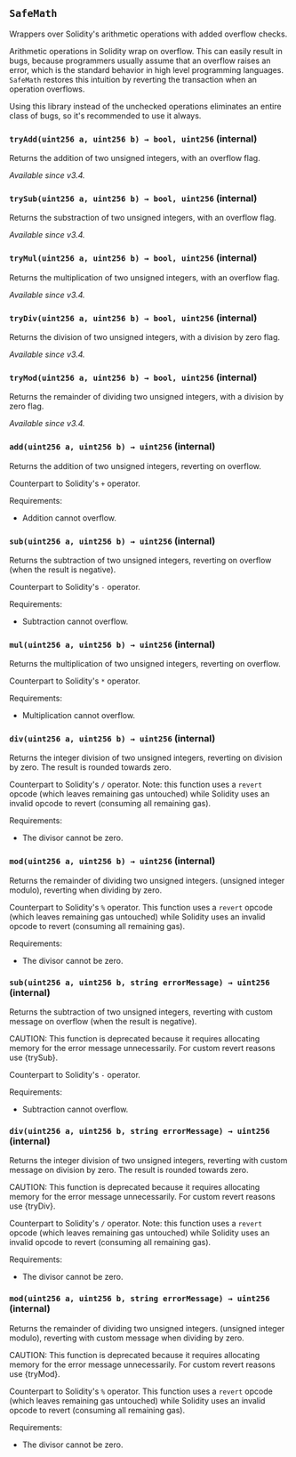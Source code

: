 ## `SafeMath`



Wrappers over Solidity's arithmetic operations with added overflow
checks.

Arithmetic operations in Solidity wrap on overflow. This can easily result
in bugs, because programmers usually assume that an overflow raises an
error, which is the standard behavior in high level programming languages.
`SafeMath` restores this intuition by reverting the transaction when an
operation overflows.

Using this library instead of the unchecked operations eliminates an entire
class of bugs, so it's recommended to use it always.


### `tryAdd(uint256 a, uint256 b) → bool, uint256` (internal)



Returns the addition of two unsigned integers, with an overflow flag.

_Available since v3.4._

### `trySub(uint256 a, uint256 b) → bool, uint256` (internal)



Returns the substraction of two unsigned integers, with an overflow flag.

_Available since v3.4._

### `tryMul(uint256 a, uint256 b) → bool, uint256` (internal)



Returns the multiplication of two unsigned integers, with an overflow flag.

_Available since v3.4._

### `tryDiv(uint256 a, uint256 b) → bool, uint256` (internal)



Returns the division of two unsigned integers, with a division by zero flag.

_Available since v3.4._

### `tryMod(uint256 a, uint256 b) → bool, uint256` (internal)



Returns the remainder of dividing two unsigned integers, with a division by zero flag.

_Available since v3.4._

### `add(uint256 a, uint256 b) → uint256` (internal)



Returns the addition of two unsigned integers, reverting on
overflow.

Counterpart to Solidity's `+` operator.

Requirements:

- Addition cannot overflow.

### `sub(uint256 a, uint256 b) → uint256` (internal)



Returns the subtraction of two unsigned integers, reverting on
overflow (when the result is negative).

Counterpart to Solidity's `-` operator.

Requirements:

- Subtraction cannot overflow.

### `mul(uint256 a, uint256 b) → uint256` (internal)



Returns the multiplication of two unsigned integers, reverting on
overflow.

Counterpart to Solidity's `*` operator.

Requirements:

- Multiplication cannot overflow.

### `div(uint256 a, uint256 b) → uint256` (internal)



Returns the integer division of two unsigned integers, reverting on
division by zero. The result is rounded towards zero.

Counterpart to Solidity's `/` operator. Note: this function uses a
`revert` opcode (which leaves remaining gas untouched) while Solidity
uses an invalid opcode to revert (consuming all remaining gas).

Requirements:

- The divisor cannot be zero.

### `mod(uint256 a, uint256 b) → uint256` (internal)



Returns the remainder of dividing two unsigned integers. (unsigned integer modulo),
reverting when dividing by zero.

Counterpart to Solidity's `%` operator. This function uses a `revert`
opcode (which leaves remaining gas untouched) while Solidity uses an
invalid opcode to revert (consuming all remaining gas).

Requirements:

- The divisor cannot be zero.

### `sub(uint256 a, uint256 b, string errorMessage) → uint256` (internal)



Returns the subtraction of two unsigned integers, reverting with custom message on
overflow (when the result is negative).

CAUTION: This function is deprecated because it requires allocating memory for the error
message unnecessarily. For custom revert reasons use {trySub}.

Counterpart to Solidity's `-` operator.

Requirements:

- Subtraction cannot overflow.

### `div(uint256 a, uint256 b, string errorMessage) → uint256` (internal)



Returns the integer division of two unsigned integers, reverting with custom message on
division by zero. The result is rounded towards zero.

CAUTION: This function is deprecated because it requires allocating memory for the error
message unnecessarily. For custom revert reasons use {tryDiv}.

Counterpart to Solidity's `/` operator. Note: this function uses a
`revert` opcode (which leaves remaining gas untouched) while Solidity
uses an invalid opcode to revert (consuming all remaining gas).

Requirements:

- The divisor cannot be zero.

### `mod(uint256 a, uint256 b, string errorMessage) → uint256` (internal)



Returns the remainder of dividing two unsigned integers. (unsigned integer modulo),
reverting with custom message when dividing by zero.

CAUTION: This function is deprecated because it requires allocating memory for the error
message unnecessarily. For custom revert reasons use {tryMod}.

Counterpart to Solidity's `%` operator. This function uses a `revert`
opcode (which leaves remaining gas untouched) while Solidity uses an
invalid opcode to revert (consuming all remaining gas).

Requirements:

- The divisor cannot be zero.


